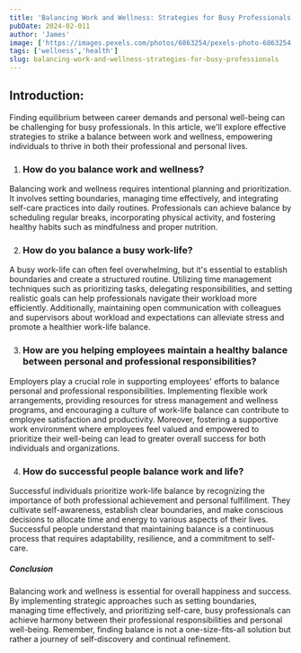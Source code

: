 ```yaml
---
title: 'Balancing Work and Wellness: Strategies for Busy Professionals'
pubDate: 2024-02-011
author: 'James'
image: ['https://images.pexels.com/photos/6863254/pexels-photo-6863254.jpeg?auto=compress&cs=tinysrgb&w=1260&h=750&dpr=1']
tags: ['wellness','health']
slug: balancing-work-and-wellness-strategies-for-busy-professionals
---
```



## Introduction:
Finding equilibrium between career demands and personal well-being can be challenging for busy professionals. In this article, we'll explore effective strategies to strike a balance between work and wellness, empowering individuals to thrive in both their professional and personal lives.

1. ### How do you balance work and wellness?
Balancing work and wellness requires intentional planning and prioritization. It involves setting boundaries, managing time effectively, and integrating self-care practices into daily routines. Professionals can achieve balance by scheduling regular breaks, incorporating physical activity, and fostering healthy habits such as mindfulness and proper nutrition.

2. ### How do you balance a busy work-life?
A busy work-life can often feel overwhelming, but it's essential to establish boundaries and create a structured routine. Utilizing time management techniques such as prioritizing tasks, delegating responsibilities, and setting realistic goals can help professionals navigate their workload more efficiently. Additionally, maintaining open communication with colleagues and supervisors about workload and expectations can alleviate stress and promote a healthier work-life balance.

3. ### How are you helping employees maintain a healthy balance between personal and professional responsibilities?
Employers play a crucial role in supporting employees' efforts to balance personal and professional responsibilities. Implementing flexible work arrangements, providing resources for stress management and wellness programs, and encouraging a culture of work-life balance can contribute to employee satisfaction and productivity. Moreover, fostering a supportive work environment where employees feel valued and empowered to prioritize their well-being can lead to greater overall success for both individuals and organizations.

4. ### How do successful people balance work and life?
Successful individuals prioritize work-life balance by recognizing the importance of both professional achievement and personal fulfillment. They cultivate self-awareness, establish clear boundaries, and make conscious decisions to allocate time and energy to various aspects of their lives. Successful people understand that maintaining balance is a continuous process that requires adaptability, resilience, and a commitment to self-care.

##### Conclusion
Balancing work and wellness is essential for overall happiness and success. By implementing strategic approaches such as setting boundaries, managing time effectively, and prioritizing self-care, busy professionals can achieve harmony between their professional responsibilities and personal well-being. Remember, finding balance is not a one-size-fits-all solution but rather a journey of self-discovery and continual refinement.